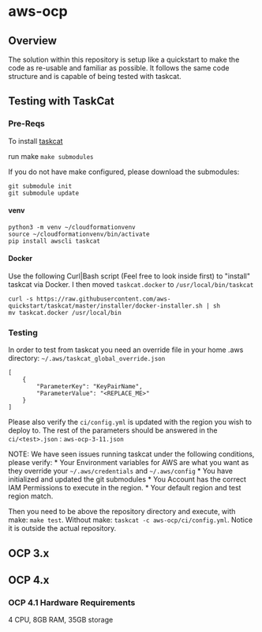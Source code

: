 # aws-ocp

## Overview

The solution within this repository is setup like a quickstart to make the code as re-usable and familiar as possible. It follows the same code structure and is capable of being tested with taskcat.

## Testing with TaskCat

### Pre-Reqs

To install [taskcat](#https://aws-quickstart.github.io/install-taskcat.html)

run make `make submodules`

If you do not have make configured, please download the submodules:

    git submodule init
    git submodule update

#### venv

    python3 -m venv ~/cloudformationvenv
    source ~/cloudformationvenv/bin/activate
    pip install awscli taskcat

#### Docker

Use the following Curl|Bash script (Feel free to look inside first) to "install" taskcat via Docker. I then moved `taskcat.docker` to `/usr/local/bin/taskcat`

    curl -s https://raw.githubusercontent.com/aws-quickstart/taskcat/master/installer/docker-installer.sh | sh
    mv taskcat.docker /usr/local/bin

### Testing

In order to test from taskcat you need an override file in your home .aws directory: `~/.aws/taskcat_global_override.json`

    [  
        {
            "ParameterKey": "KeyPairName",
            "ParameterValue": "<REPLACE_ME>"
        }
    ]

Please also verify the `ci/config.yml` is updated with the region you wish to deploy to. The rest of the parameters should be answered in the `ci/<test>.json` : `aws-ocp-3-11.json`

NOTE: We have seen issues running taskcat under the following conditions, please verify:
    * Your Environment variables for AWS are what you want as they override your `~/.aws/credentials` and `~/.aws/config`
    * You have initialized and updated the git submodules
    * You Account has the correct IAM Permissions to execute in the region.
    * Your default region and test region match.

Then you need to be above the repository directory and execute, with make: `make test`. Without make:
`taskcat -c aws-ocp/ci/config.yml`. Notice it is outside the actual repository.

## OCP 3.x

## OCP 4.x

### OCP 4.1 Hardware Requirements

4 CPU, 8GB RAM, 35GB storage
